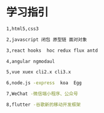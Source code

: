 # 学习指引

```bash
1,html5,css3 
```

```bash
2,javascript 闭包 原型链 面对对象
```

```bash
3,react hooks  hoc redux flux antd 
```

```bash
4,angular ngmodaul
```

```bash
5,vue xuex cli2.x cli3.x
```

```bash
6,node.js -express  koa  Egg
```

```bash
7,WeChat -微信端小程序、公众号
```

```bash
8,flutter -谷歌新的移动开发框架
```

